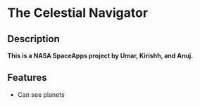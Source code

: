 # The Celestial Navigator

## Description

**This is a NASA SpaceApps project by Umar, Kirishh, and Anuj.**

## Features

- Can see planets

